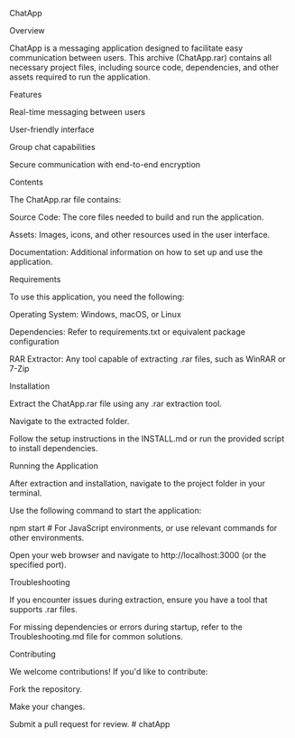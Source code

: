 ChatApp

Overview

ChatApp is a messaging application designed to facilitate easy communication between users. This archive (ChatApp.rar) contains all necessary project files, including source code, dependencies, and other assets required to run the application.

Features

Real-time messaging between users

User-friendly interface

Group chat capabilities

Secure communication with end-to-end encryption

Contents

The ChatApp.rar file contains:

Source Code: The core files needed to build and run the application.

Assets: Images, icons, and other resources used in the user interface.

Documentation: Additional information on how to set up and use the application.

Requirements

To use this application, you need the following:

Operating System: Windows, macOS, or Linux

Dependencies: Refer to requirements.txt or equivalent package configuration

RAR Extractor: Any tool capable of extracting .rar files, such as WinRAR or 7-Zip

Installation

Extract the ChatApp.rar file using any .rar extraction tool.

Navigate to the extracted folder.

Follow the setup instructions in the INSTALL.md or run the provided script to install dependencies.

Running the Application

After extraction and installation, navigate to the project folder in your terminal.

Use the following command to start the application:

npm start # For JavaScript environments, or use relevant commands for other environments.

Open your web browser and navigate to http://localhost:3000 (or the specified port).

Troubleshooting

If you encounter issues during extraction, ensure you have a tool that supports .rar files.

For missing dependencies or errors during startup, refer to the Troubleshooting.md file for common solutions.

Contributing

We welcome contributions! If you'd like to contribute:

Fork the repository.

Make your changes.

Submit a pull request for review.
#   c h a t A p p  
 